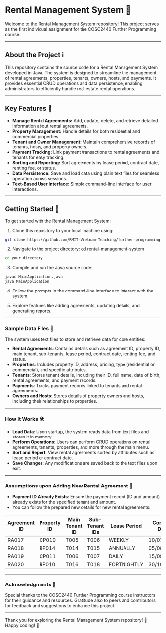 # Rental Management System 🏡

Welcome to the Rental Management System repository! This project serves as the first individual assignment for the COSC2440 Further Programming course.

---

## About the Project ℹ️

This repository contains the source code for a Rental Management System developed in Java. The system is designed to streamline the management of rental agreements, properties, tenants, owners, hosts, and payments. It provides essential CRUD operations and data persistence, enabling administrators to efficiently handle real estate rental operations.

---

## Key Features 🔑

- **Manage Rental Agreements:** Add, update, delete, and retrieve detailed information about rental agreements.
- **Property Management:** Handle details for both residential and commercial properties.
- **Tenant and Owner Management:** Maintain comprehensive records of tenants, hosts, and property owners.
- **Payment Tracking:** Link payment transactions to rental agreements and tenants for easy tracking.
- **Sorting and Reporting:** Sort agreements by lease period, contract date, renting fee, or status.
- **Data Persistence:** Save and load data using plain text files for seamless operation across sessions.
- **Text-Based User Interface:** Simple command-line interface for user interactions.

---

## Getting Started 🚀

To get started with the Rental Management System:

1. Clone this repository to your local machine using:
```bash
git clone https://github.com/RMIT-Vietnam-Teaching/further-programming-assignment-1-build-a-console-app-chelrmit27.git
```
2. Navigate to the project directory: cd rental-management-system
```bash
cd your_directory
```
3. Compile and run the Java source code:
```bash
javac MainApplication.java
java MainApplication
```
4. Follow the prompts in the command-line interface to interact with the system.

5. Explore features like adding agreements, updating details, and generating reports.

---

### Sample Data Files 📁
The system uses text files to store and retrieve data for core entities:

- **Rental Agreements**: Contains details such as agreement ID, property ID, main tenant, sub-tenants, lease period, contract date, renting fee, and status.
- **Properties**: Includes property ID, address, pricing, type (residential or commercial), and specific attributes.
- **Tenants**: Stores tenant details, including their ID, full name, date of birth, rental agreements, and payment records.
- **Payments**: Tracks payment records linked to tenants and rental agreements.
- **Owners and Hosts**: Stores details of property owners and hosts, including their relationships to properties.

---

### How It Works 🛠️

- **Load Data**: Upon startup, the system reads data from text files and stores it in memory.
- **Perform Operations**: Users can perform CRUD operations on rental agreements, tenants, properties, and more through the main menu.
- **Sort and Report**: View rental agreements sorted by attributes such as lease period or contract date.
- **Save Changes**: Any modifications are saved back to the text files upon exit.

---

### Assumptions upon Adding New Rental Agreement 🔎
- **Payment ID Already Exists**: Ensure the payment record (ID and amount) already exists for the specified tenant and amount.
- You can follow the prepared new details for new rental agreements:

| Agreement ID | Property ID | Main Tenant ID | Sub-Tenant IDs | Lease Period  | Contract Date | Renting Fee | Status |
|--------------|-------------|----------------|----------------|---------------|---------------|-------------|--------|
| RA017        | CP010       | T005           | T006           | WEEKLY        | 10/07/2024    | 3500.0      | NEW    |
| RA018        | RP014       | T014           | T015           | ANNUALLY      | 05/08/2024    | 4000.0      | NEW    |
| RA019        | CP011       | T006           | T007           | DAILY         | 15/09/2024    | 2100.0      | NEW    |
| RA020        | RP010       | T016           | T018           | FORTNIGHTLY   | 30/10/2024    | 4500.0      | NEW    |


--- 

### Acknowledgments 🙏
Special thanks to the COSC2440 Further Programming course instructors for their guidance and resources. Gratitude also to peers and contributors for feedback and suggestions to enhance this project.

---

Thank you for exploring the Rental Management System repository! 🎉
Happy coding! 🫶
